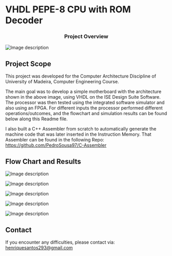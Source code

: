 # VHDL PEPE-8 CPU with ROM Decoder

<p align="center">
    <h3 align="center">Project Overview</h3>
</p>

![Image description](https://github.com/PedroSousa97/VHDL-ROMDecoder-PEPE8-CPU/blob/main/Readme_Images/Pepe-8.PNG)


## Project Scope

This project was developed for the Computer Architecture Discipline of University of Madeira, Computer Engineering Course.

The main goal was to develop a simple motherboard with the architecture shown in the above image, using VHDL on the ISE Design Suite Software. The processor was then tested using the integrated software simulator and also using an FPGA. For different inputs the processor performed different operations/outcomes, and the flowchart and simulation results can be found below along this Readme file.

I also built a C++ Assembler from scratch to automatically generate the machine code that was later inserted in the Instruction Memory. That Assembler can be found in the following Repo: https://github.com/PedroSousa97/C-Assembler


## Flow Chart and Results

![Image description](https://github.com/PedroSousa97/VHDL-ROMDecoder-PEPE8-CPU/blob/main/Readme_Images/Fluxograma.PNG)

![Image description](https://github.com/PedroSousa97/VHDL-ROMDecoder-PEPE8-CPU/blob/main/Readme_Images/sim_x9_Positivo.PNG)

![Image description](https://github.com/PedroSousa97/VHDL-ROMDecoder-PEPE8-CPU/blob/main/Readme_Images/Sim_x-20_Negativo.PNG)

![Image description](https://github.com/PedroSousa97/VHDL-ROMDecoder-PEPE8-CPU/blob/main/Readme_Images/Sim_x40.PNG)

![Image description](https://github.com/PedroSousa97/VHDL-ROMDecoder-PEPE8-CPU/blob/main/Readme_Images/sim_x50.PNG)

## Contact

If you encounter any difficulties, please contact via: henriquesantos293@gmail.com
